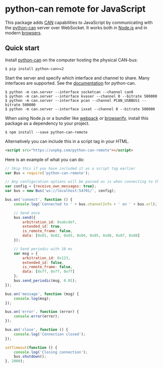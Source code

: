 python-can remote for JavaScript
================================

This package adds [CAN](https://en.wikipedia.org/wiki/CAN_bus) capabilities 
to JavaScript by communicating with the
[python-can](https://github.com/hardbyte/python-can) server over WebSocket.
It works both in [Node.js](https://nodejs.org/) and in modern
[browsers](http://caniuse.com/#feat=websockets).


Quick start
-----------

Install [python-can](https://pypi.python.org/pypi/python-can) on the computer 
hosting the physical CAN-bus:

```shell
$ pip install python-can>=2
```

Start the server and specify which interface and channel to share.
Many interfaces are supported. See the
[documentation](https://python-can.readthedocs.io/en/latest/interfaces.html)
for python-can.

```shell
$ python -m can.server --interface socketcan --channel can0
$ python -m can.server --interface kvaser --channel 0 --bitrate 500000
$ python -m can.server --interface pcan --channel PCAN_USBBUS1 --bitrate 500000
$ python -m can.server --interface ixxat --channel 0 --bitrate 500000
```

When using Node.js or a bundler like [webpack](https://webpack.js.org/) or 
[browserify](http://browserify.org), install this package as a dependency to 
your project.

```shell
$ npm install --save python-can-remote
```

Alternatively you can include this in a script tag in your HTML.
```html
<script src="https://unpkg.com/python-can-remote"></script>
```

Here is an example of what you can do:

```javascript
// Skip this if you have included it as a script tag earlier
var Bus = require('python-can-remote');

// Any configuration options will be passed as is when connecting to the bus
var config = {receive_own_messages: true};
var bus = new Bus('ws://localhost:54701/', config);

bus.on('connect', function () {
    console.log('Connected to ' + bus.channelInfo + ' on ' + bus.url);

    // Send once
    bus.send({
        arbitration_id: 0xabcdef,
        extended_id: true,
        is_remote_frame: false,
        data: [0x01, 0x02, 0x03, 0x04, 0x05, 0x06, 0x07, 0x08]
    });

    // Send periodic with 10 ms
    var msg = {
        arbitration_id: 0x123,
        extended_id: false,
        is_remote_frame: false,
        data: [0xff, 0xff, 0xff]
    };
    bus.send_periodic(msg, 0.01);
});

bus.on('message', function (msg) {
    console.log(msg);
});

bus.on('error', function (error) {
    console.error(error);
});

bus.on('close', function () {
    console.log('Connection closed');
});

setTimeout(function () {
    console.log('Closing connection');
    bus.shutdown();
}, 2000);
```

